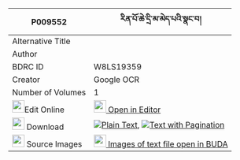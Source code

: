 |P009552|རིན་པོ་ཆེ་དྲི་མ་མེད་པའི་སྣང་བ། 
| --- | --- 
|Alternative Title |
|Author | 
|BDRC ID | W8LS19359
|Creator | Google OCR
|Number of Volumes| 1
|<img width="25" src="https://img.icons8.com/color/25/000000/edit-property.png">Edit Online| [<img width="25" src="https://avatars.githubusercontent.com/u/45091458?s=200&v=4"> Open in Editor](http://editor.openpecha.org/P009552)
|<img width="25" src="https://img.icons8.com/fluent/48/000000/download-2.png"/>  Download | [![](https://img.icons8.com/color/20/000000/txt.png)Plain Text](https://github.com/Openpecha/P009552/releases/download/v1/rinpoche_drima_mepa_i_nangwa_plain_P009552.zip), [![](https://img.icons8.com/color/20/000000/txt.png)Text with Pagination](https://github.com/Openpecha/P009552/releases/download/v1/rinpoche_drima_mepa_i_nangwa_pages_P009552.zip)
|<img width="25" src="https://img.icons8.com/plasticine/100/000000/pictures-folder.png"/>  Source Images | [<img width="25" src="https://library.bdrc.io/icons/BUDA-small.svg"> Images of text file open in BUDA](https://library.bdrc.io/show/bdr:W8LS19359)